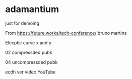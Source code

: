# adamantium
just for demoing



From https://future.works/tech-conference/ bruno martins


Elecptic curve x and y


02 compressded pubk

04 uncompressded pubk


ecdh ver video YouTube
